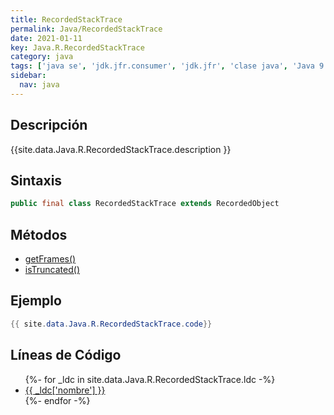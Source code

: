 ```yaml
---
title: RecordedStackTrace
permalink: Java/RecordedStackTrace
date: 2021-01-11
key: Java.R.RecordedStackTrace
category: java
tags: ['java se', 'jdk.jfr.consumer', 'jdk.jfr', 'clase java', 'Java 9']
sidebar: 
  nav: java
---
```


## Descripción
{{site.data.Java.R.RecordedStackTrace.description }}

## Sintaxis
~~~java
public final class RecordedStackTrace extends RecordedObject
~~~

## Métodos
* [getFrames()](/Java/RecordedStackTrace/getFrames)
* [isTruncated()](/Java/RecordedStackTrace/isTruncated)

## Ejemplo
~~~java
{{ site.data.Java.R.RecordedStackTrace.code}}
~~~

## Líneas de Código
<ul>
{%- for _ldc in site.data.Java.R.RecordedStackTrace.ldc -%}
   <li>
       <a href="{{_ldc['url'] }}">{{ _ldc['nombre'] }}</a>
   </li>
{%- endfor -%}
</ul>
